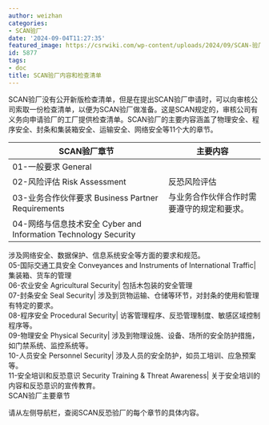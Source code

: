 ```yaml
---
author: weizhan
categories:
- SCAN验厂
date: '2024-09-04T11:27:35'
featured_image: https://csrwiki.com/wp-content/uploads/2024/09/SCAN-验厂.jpg
id: 5877
tags:
- doc
title: SCAN验厂内容和检查清单
---
```


SCAN验厂没有公开新版检查清单，但是在提出SCAN验厂申请时，可以向审核公司索取一份检查清单，以便为SCAN验厂做准备。这是SCAN规定的，审核公司有义务向申请验厂的工厂提供检查清单。SCAN验厂的主要内容涵盖了物理安全、程序安全、封条和集装箱安全、运输安全、网络安全等11个大的章节。

**SCAN验厂章节**| **主要内容**  
---|---  
01-一般要求 General|  
02-风险评估 Risk Assessment| 反恐风险评估  
03-业务合作伙伴要求 Business Partner Requirements| 与业务合作伙伴合作时需要遵守的规定和要求。  
04-网络与信息技术安全 Cyber and Information Technology Security|
涉及网络安全、数据保护、信息系统安全等方面的要求和规范。  
05-国际交通工具安全 Conveyances and Instruments of International Traffic| 集装箱、货车的管理  
06-农业安全 Agricultural Security| 包括木包装的安全管理  
07-封条安全 Seal Security| 涉及到货物运输、仓储等环节，对封条的使用和管理有特定的要求。  
08-程序安全 Procedural Security| 访客管理程序、反恐管理制度、敏感区域控制程序等。  
09-物理安全 Physical Security| 涉及到物理设施、设备、场所的安全防护措施，如门禁系统、监控系统等。  
10-人员安全 Personnel Security| 涉及人员的安全防护，如员工培训、应急预案等。  
11-安全培训和反恐意识 Security Training & Threat Awareness| 关于安全培训的内容和反恐意识的宣传教育。  
SCAN验厂主要章节

请从左侧导航栏，查阅SCAN反恐验厂的每个章节的具体内容。

